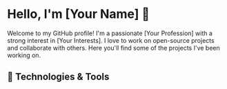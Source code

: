 # Hello, I'm [Your Name] 👋

Welcome to my GitHub profile! I'm a passionate [Your Profession] with a strong interest in [Your Interests]. I love to work on open-source projects and collaborate with others. Here you'll find some of the projects I've been working on.

## 🔧 Technologies & Tools
